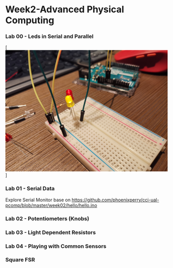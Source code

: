 # Week2-Advanced Physical Computing

### Lab 00 - Leds in Serial and Parallel

[![LEDs in Serial](https://github.com/muziFiona/Uni-Response/blob/master/Advanced-Physical-Computing/Week_2/media/IMG_20191013_222906.jpg)]

### Lab 01 - Serial Data
Explore Serial Monitor base on https://github.com/phoenixperry/cci-ual-pcomp/blob/master/week02/hello/hello.ino



### Lab 02 - Potentiometers (Knobs)

### Lab 03 - Light Dependent Resistors

### Lab 04 - Playing with Common Sensors
### Square FSR
